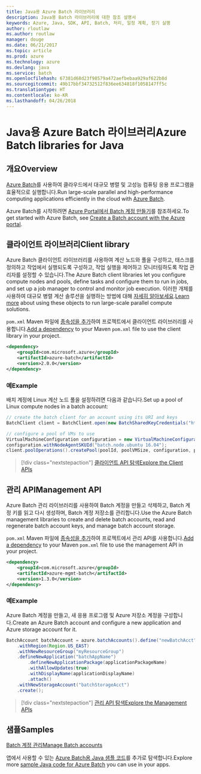 ```yaml
---
title: Java용 Azure Batch 라이브러리
description: Java용 Batch 라이브러리에 대한 참조 설명서
keywords: Azure, Java, SDK, API, Batch, 처리, 일정 계획, 장기 실행
author: rloutlaw
ms.author: routlaw
manager: douge
ms.date: 06/21/2017
ms.topic: article
ms.prod: azure
ms.technology: azure
ms.devlang: java
ms.service: batch
ms.openlocfilehash: 67381d68d23f98579a472aefbebaa929af622b8d
ms.sourcegitcommit: 49b17bbf34732512f836ee634818f1058147ff5c
ms.translationtype: HT
ms.contentlocale: ko-KR
ms.lasthandoff: 04/26/2018
---
```

# <a name="azure-batch-libraries-for-java"></a><span data-ttu-id="e0e5d-104">Java용 Azure Batch 라이브러리</span><span class="sxs-lookup"><span data-stu-id="e0e5d-104">Azure Batch libraries for Java</span></span>

## <a name="overview"></a><span data-ttu-id="e0e5d-105">개요</span><span class="sxs-lookup"><span data-stu-id="e0e5d-105">Overview</span></span>

<span data-ttu-id="e0e5d-106">[Azure Batch](/azure/batch/batch-technical-overview)를 사용하여 클라우드에서 대규모 병렬 및 고성능 컴퓨팅 응용 프로그램을 효율적으로 실행합니다.</span><span class="sxs-lookup"><span data-stu-id="e0e5d-106">Run large-scale parallel and high-performance computing applications efficiently in the cloud with [Azure Batch](/azure/batch/batch-technical-overview).</span></span>   

<span data-ttu-id="e0e5d-107">Azure Batch를 시작하려면 [Azure Portal에서 Batch 계정 만들기](/azure/batch/batch-account-create-portal)를 참조하세요.</span><span class="sxs-lookup"><span data-stu-id="e0e5d-107">To get started with Azure Batch, see [Create a Batch account with the Azure portal](/azure/batch/batch-account-create-portal).</span></span>

## <a name="client-library"></a><span data-ttu-id="e0e5d-108">클라이언트 라이브러리</span><span class="sxs-lookup"><span data-stu-id="e0e5d-108">Client library</span></span>

<span data-ttu-id="e0e5d-109">Azure Batch 클라이언트 라이브러리를 사용하여 계산 노드와 풀을 구성하고, 태스크를 정의하고 작업에서 실행되도록 구성하고, 작업 실행을 제어하고 모니터링하도록 작업 관리자를 설정할 수 있습니다.</span><span class="sxs-lookup"><span data-stu-id="e0e5d-109">The Azure Batch client libraries let you configure compute nodes and pools, define tasks and configure them to run in jobs, and set up a job manager to control and monitor job execution.</span></span> <span data-ttu-id="e0e5d-110">이러한 개체를 사용하여 대규모 병렬 계산 솔루션을 실행하는 방법에 대해 [자세히 알아보세요](/azure/batch/batch-api-basics).</span><span class="sxs-lookup"><span data-stu-id="e0e5d-110">[Learn more](/azure/batch/batch-api-basics) about using these objects to run large-scale parallel compute solutions.</span></span>

<span data-ttu-id="e0e5d-111">`pom.xml` Maven 파일에 [종속성을 추가](https://maven.apache.org/guides/getting-started/index.html#How_do_I_use_external_dependencies)하여 프로젝트에서 클라이언트 라이브러리를 사용합니다.</span><span class="sxs-lookup"><span data-stu-id="e0e5d-111">[Add a dependency](https://maven.apache.org/guides/getting-started/index.html#How_do_I_use_external_dependencies) to your Maven `pom.xml` file to use the client library in your project.</span></span>

```XML
<dependency>
    <groupId>com.microsoft.azure</groupId>
    <artifactId>azure-batch</artifactId>
    <version>2.0.0</version>
</dependency>
```   

### <a name="example"></a><span data-ttu-id="e0e5d-112">예</span><span class="sxs-lookup"><span data-stu-id="e0e5d-112">Example</span></span>

<span data-ttu-id="e0e5d-113">배치 계정에 Linux 계산 노드 풀을 설정하려면 다음과 같습니다.</span><span class="sxs-lookup"><span data-stu-id="e0e5d-113">Set up a pool of Linux compute nodes in a batch account:</span></span>

```java
// create the batch client for an account using its URI and keys
BatchClient client = BatchClient.open(new BatchSharedKeyCredentials("https://fabrikambatch.eastus.batch.azure.com", "fabrikambatch", batchKey));

// configure a pool of VMs to use 
VirtualMachineConfiguration configuration = new VirtualMachineConfiguration();
configuration.withNodeAgentSKUId("batch.node.ubuntu 16.04");
client.poolOperations().createPool(poolId, poolVMSize, configuration, poolVMCount);
```

> [!div class="nextstepaction"]
> [<span data-ttu-id="e0e5d-114">클라이언트 API 탐색</span><span class="sxs-lookup"><span data-stu-id="e0e5d-114">Explore the Client APIs</span></span>](/java/api/overview/azure/batch/client)


## <a name="management-api"></a><span data-ttu-id="e0e5d-115">관리 API</span><span class="sxs-lookup"><span data-stu-id="e0e5d-115">Management API</span></span>

<span data-ttu-id="e0e5d-116">Azure Batch 관리 라이브러리를 사용하여 Batch 계정을 만들고 삭제하고, Batch 계정 키를 읽고 다시 생성하며, Batch 계정 저장소를 관리합니다.</span><span class="sxs-lookup"><span data-stu-id="e0e5d-116">Use the Azure Batch management libraries to create and delete batch accounts, read and regenerate batch account keys, and manage batch account storage.</span></span>

<span data-ttu-id="e0e5d-117">`pom.xml` Maven 파일에 [종속성을 추가](https://maven.apache.org/guides/getting-started/index.html#How_do_I_use_external_dependencies)하여 프로젝트에서 관리 API를 사용합니다.</span><span class="sxs-lookup"><span data-stu-id="e0e5d-117">[Add a dependency](https://maven.apache.org/guides/getting-started/index.html#How_do_I_use_external_dependencies) to your Maven `pom.xml` file to use the management API in your project.</span></span>

```XML
<dependency>
    <groupId>com.microsoft.azure</groupId>
    <artifactId>azure-mgmt-batch</artifactId>
    <version>1.3.0</version>
</dependency>
```

### <a name="example"></a><span data-ttu-id="e0e5d-118">예</span><span class="sxs-lookup"><span data-stu-id="e0e5d-118">Example</span></span>

<span data-ttu-id="e0e5d-119">Azure Batch 계정을 만들고, 새 응용 프로그램 및 Azure 저장소 계정을 구성합니다.</span><span class="sxs-lookup"><span data-stu-id="e0e5d-119">Create an Azure Batch account and configure a new application and Azure storage account for it.</span></span>

```java
BatchAccount batchAccount = azure.batchAccounts().define("newBatchAcct")
    .withRegion(Region.US_EAST)
    .withNewResourceGroup("myResourceGroup")
    .defineNewApplication("batchAppName")
        .defineNewApplicationPackage(applicationPackageName)
        .withAllowUpdates(true)
        .withDisplayName(applicationDisplayName)
        .attach()
    .withNewStorageAccount("batchStorageAcct")
    .create();
```

> [!div class="nextstepaction"]
> [<span data-ttu-id="e0e5d-120">관리 API 탐색</span><span class="sxs-lookup"><span data-stu-id="e0e5d-120">Explore the Management APIs</span></span>](/java/api/overview/azure/batch/management)


## <a name="samples"></a><span data-ttu-id="e0e5d-121">샘플</span><span class="sxs-lookup"><span data-stu-id="e0e5d-121">Samples</span></span>

<span data-ttu-id="e0e5d-122">[Batch 계정 관리][1]</span><span class="sxs-lookup"><span data-stu-id="e0e5d-122">[Manage Batch accounts][1]</span></span>   

<span data-ttu-id="e0e5d-123">앱에서 사용할 수 있는 [Azure Batch용 Java 샘플 코드](https://azure.microsoft.com/resources/samples/?platform=java&term=batch)를 추가로 탐색합니다.</span><span class="sxs-lookup"><span data-stu-id="e0e5d-123">Explore more [sample Java code for Azure Batch](https://azure.microsoft.com/resources/samples/?platform=java&term=batch) you can use in your apps.</span></span>

[1]: https://github.com/Azure-Samples/batch-java-manage-batch-accounts